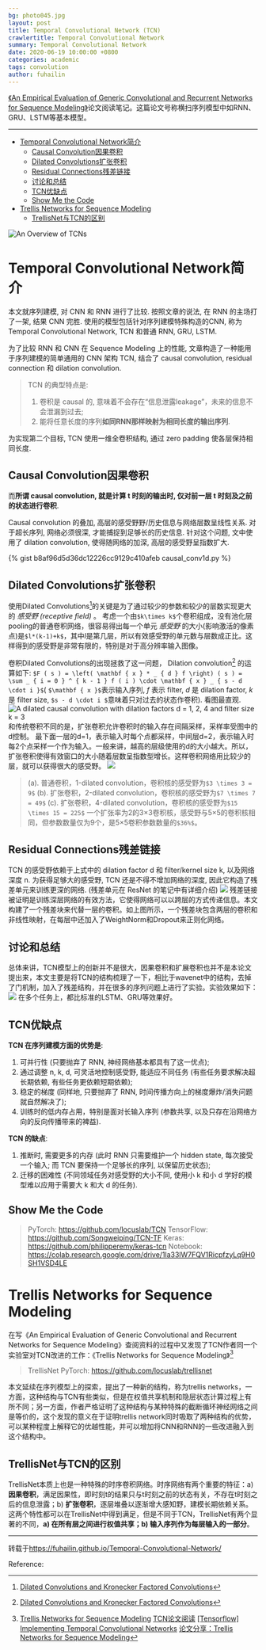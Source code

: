 ```yaml
---
bg: photo045.jpg
layout: post
title: Temporal Convolutional Network (TCN)
crawlertitle: Temporal Convolutional Network
summary: Temporal Convolutional Network
date: 2020-06-19 10:00:00 +0800
categories: academic
tags: convolution
author: fuhailin
---
```


[《An Empirical Evaluation of Generic Convolutional and Recurrent Networks for Sequence Modeling》](https://arxiv.org/abs/1803.01271)论文阅读笔记。这篇论文号称横扫序列模型中如RNN、GRU、LSTM等基本模型。

---

- [Temporal Convolutional Network简介](#temporal-convolutional-network简介)
  - [Causal Convolution因果卷积](#causal-convolution因果卷积)
  - [Dilated Convolutions扩张卷积](#dilated-convolutions扩张卷积)
  - [Residual Connections残差链接](#residual-connections残差链接)
  - [讨论和总结](#讨论和总结)
  - [TCN优缺点](#tcn优缺点)
  - [Show Me the Code](#show-me-the-code)
- [Trellis Networks for Sequence Modeling](#trellis-networks-for-sequence-modeling)
  - [TrellisNet与TCN的区别](#trellisnet与tcn的区别)

![An Overview of TCNs](https://gitee.com/fuhailin/Object-Storage-Service/raw/master/2019-02-27-192324.png)
# Temporal Convolutional Network简介
本文就序列建模, 对 CNN 和 RNN 进行了比较. 按照文章的说法, 在 RNN 的主场打了一架, 结果 CNN 完胜. 使用的模型包括针对序列建模特殊构造的CNN, 称为 Temporal Convolutional Network, TCN 和普通 RNN, GRU, LSTM.

为了比较 RNN 和 CNN 在 Sequence Modeling 上的性能, 文章构造了一种能用于序列建模的简单通用的 CNN 架构 TCN, 结合了 causal convolution, residual connection 和 dilation convolution.

> TCN 的典型特点是:
>  1. 卷积是 causal 的, 意味着不会存在“信息泄露leakage”，未来的信息不会泄漏到过去;
>  2. 能将任意长度的序列**如同RNN那样映射为相同长度的输出序列**.

为实现第二个目标, TCN 使用一维全卷积结构, 通过 zero padding 使各层保持相同长度.
## Causal Convolution因果卷积
而**所谓 causal convolution, 就是计算 t 时刻的输出时, 仅对前一层 t 时刻及之前的状态进行卷积**.

Causal convolution 的叠加, 高层的感受野野/历史信息与网络层数呈线性关系. 对于超长序列, 网络必须很深, 才能捕捉到足够长的历史信息. 针对这个问题, 文中使用了 dilation convolution, 使得随网络的加深, 高层的感受野呈指数扩大.

{% gist b8af96d5d36dc12226cc9129c410afeb causal_conv1d.py %}

## Dilated Convolutions扩张卷积
使用Dilated Convolutions[^2]的关键是为了通过较少的参数和较少的层数实现更大的 *感受野 (receptive field)* 。 考虑一个由`$k\times k$`个卷积组成，没有池化层pooling的普通卷积网络，很容易得出每一个单元 *感受野* 的大小(影响激活的像素点)是`$l*(k-1)+k$`，其中$l$是第几层，所以有效感受野的单元数与层数成正比。这样得到的感受野是非常有限的，特别是对于高分辨率输入图像。

卷积Dilated Convolutions的出现拯救了这一问题，
Dilation convolution[^2] 的运算如下:  `$F ( s ) = \left( \mathbf { x } * _ { d } f \right) ( s ) = \sum _ { i = 0 } ^ { k - 1 } f ( i ) \cdot \mathbf { x } _ { s - d \cdot i }$`( `$\mathbf { x }$`表示输入序列, $f$ 表示 filter, $d$ 是 dilation factor, $k$ 是 filter size,  `$s - d \cdot i $`意味着只对过去的状态作卷积). 看图最直观.
![A dilated causal convolution with dilation factors d = 1, 2, 4 and filter size k = 3](causal-convolution.png)
和传统卷积不同的是，扩张卷积允许卷积时的输入存在间隔采样，采样率受图中的d控制。 最下面一层的d=1，表示输入时每个点都采样，中间层d=2，表示输入时每2个点采样一个作为输入。一般来讲，越高的层级使用的d的大小越大。所以，扩张卷积使得有效窗口的大小随着层数呈指数型增长。这样卷积网络用比较少的层，就可以获得很大的感受野。
![](https://gitee.com/fuhailin/Object-Storage-Service/raw/master/Screen-Shot-2016-05-12-at-09-47-12.png)
> (a). 普通卷积，1-dilated convolution，卷积核的感受野为`$3 \times 3 = 9$`
> (b). 扩张卷积，2-dilated convolution，卷积核的感受野为`$7 \times 7 = 49$`
> (c). 扩张卷积，4-dilated convolution，卷积核的感受野为`$15 \times 15 = 225$`
一个扩张率为2的3×3卷积核，感受野与5×5的卷积核相同，但参数数量仅为$9$个，是5×5卷积参数数量的`$36%$`。

## Residual Connections残差链接
TCN 的感受野依赖于上式中的 dilation factor d 和 filter/kernel size k, 以及网络深度 n. 为获得足够大的感受野, TCN 还是不得不增加网络的深度, 因此它构造了残差单元来训练更深的网络. (残差单元在 ResNet 的笔记中有详细介绍)
![](https://gitee.com/fuhailin/Object-Storage-Service/raw/master/2019-02-27-222900.png)
残差链接被证明是训练深层网络的有效方法，它使得网络可以以跨层的方式传递信息。本文构建了一个残差块来代替一层的卷积。如上图所示，一个残差块包含两层的卷积和非线性映射，在每层中还加入了WeightNorm和Dropout来正则化网络。

## 讨论和总结
总体来讲，TCN模型上的创新并不是很大，因果卷积和扩展卷积也并不是本论文提出来，本文主要是将TCN的结构梳理了一下，相比于wavenet中的结构，去掉了门机制，加入了残差结构，并在很多的序列问题上进行了实验。实验效果如下：
![](https://gitee.com/fuhailin/Object-Storage-Service/raw/master/2019-02-27-223110.png)
在多个任务上，都比标准的LSTM、GRU等效果好。

## TCN优缺点

**TCN 在序列建模方面的优势是**:
 1. 可并行性 (只要抛弃了 RNN, 神经网络基本都具有了这一优点);
 2. 通过调整 n, k, d, 可灵活地控制感受野, 能适应不同任务 (有些任务要求解决超长期依赖, 有些任务更依赖短期依赖);
 3. 稳定的梯度 (同样地, 只要抛弃了 RNN, 时间传播方向上的梯度爆炸/消失问题就自然解决了);
 4. 训练时的低内存占用，特别是面对长输入序列 (参数共享, 以及只存在沿网络方向的反向传播带来的裨益).

**TCN 的缺点**:
 1. 推断时, 需要更多的内存 (此时 RNN 只需要维护一个 hidden state, 每次接受一个输入; 而 TCN 要保持一个足够长的序列, 以保留历史状态);
 2. 迁移的困难性 (不同领域任务对感受野的大小不同, 使用小 k 和小 d 学好的模型难以应用于需要大 k 和大 d 的任务).

## Show Me the Code

> PyTorch: https://github.com/locuslab/TCN
> TensorFlow: https://github.com/Songweiping/TCN-TF
> Keras: https://github.com/philipperemy/keras-tcn
> Notebook: https://colab.research.google.com/drive/1la33lW7FQV1RicpfzyLq9H0SH1VSD4LE

# Trellis Networks for Sequence Modeling
在写《An Empirical Evaluation of Generic Convolutional and Recurrent Networks for Sequence Modeling》查阅资料的过程中又发现了TCN作者同一个实验室对TCN改进的工作：《Trellis Networks for Sequence Modeling》[^3]

> TrellisNet PyTorch: https://github.com/locuslab/trellisnet

本文延续在序列模型上的探索，提出了一种新的结构，称为trellis networks，一方面，这种结构与TCN有些类似，但是在权值共享机制和隐层状态计算过程上有所不同；另一方面，作者严格证明了这种结构与某种特殊的截断循环神经网络之间是等价的，这个发现的意义在于证明trellis network同时吸取了两种结构的优势，可以某种程度上解释它的优越性能，并可以增加将CNN和RNN的一些改进融入到这个结构中。

## TrellisNet与TCN的区别
TrellisNet本质上也是一种特殊的时序卷积网络。时序网络有两个重要的特征：a) **因果卷积**，满足因果性，即时刻t的结果只与t时刻之前的状态有关，不存在t时刻之后的信息泄露；b) **扩张卷积**，逐层堆叠以逐渐增大感知野，建模长期依赖关系。这两个特性都可以在TrellisNet中得到满足，但是不同于TCN，TrellisNet有两个显著的不同，**a) 在所有层之间进行权值共享；b) 输入序列作为每层输入的一部分**。

---
转载于<https://fuhailin.github.io/Temporal-Convolutional-Network/>

Reference:

[^2]: [Dilated Convolutions and Kronecker Factored Convolutions](https://www.inference.vc/dilated-convolutions-and-kronecker-factorisation/)
[^3]: [Trellis Networks for Sequence Modeling](https://arxiv.org/abs/1810.06682)
 [TCN论文阅读](https://zhuanlan.zhihu.com/p/52477665)
 [\[Tensorflow\] Implementing Temporal Convolutional Networks](https://medium.com/the-artificial-impostor/notes-understanding-tensorflow-part-3-7f6633fcc7c7)
 [论文分享：Trellis Networks for Sequence Modeling](https://zhuanlan.zhihu.com/p/47422814)